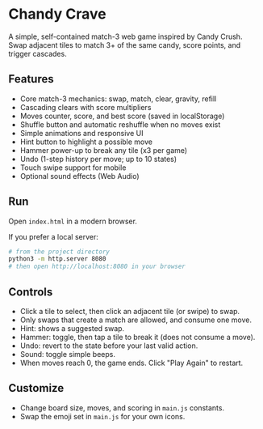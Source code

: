 # Chandy Crave

A simple, self-contained match-3 web game inspired by Candy Crush. Swap adjacent tiles to match 3+ of the same candy, score points, and trigger cascades.

## Features
- Core match-3 mechanics: swap, match, clear, gravity, refill
- Cascading clears with score multipliers
- Moves counter, score, and best score (saved in localStorage)
- Shuffle button and automatic reshuffle when no moves exist
- Simple animations and responsive UI
- Hint button to highlight a possible move
- Hammer power-up to break any tile (x3 per game)
- Undo (1-step history per move; up to 10 states)
- Touch swipe support for mobile
- Optional sound effects (Web Audio)

## Run
Open `index.html` in a modern browser.

If you prefer a local server:

```bash
# from the project directory
python3 -m http.server 8080
# then open http://localhost:8080 in your browser
```

## Controls
- Click a tile to select, then click an adjacent tile (or swipe) to swap.
- Only swaps that create a match are allowed, and consume one move.
- Hint: shows a suggested swap.
- Hammer: toggle, then tap a tile to break it (does not consume a move).
- Undo: revert to the state before your last valid action.
- Sound: toggle simple beeps.
- When moves reach 0, the game ends. Click "Play Again" to restart.

## Customize
- Change board size, moves, and scoring in `main.js` constants.
- Swap the emoji set in `main.js` for your own icons.